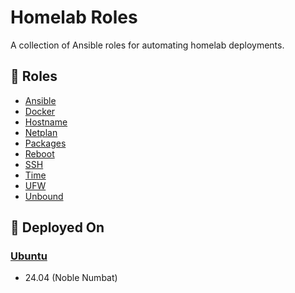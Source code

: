 # Homelab Roles

A collection of Ansible roles for automating homelab deployments.

## 📜 Roles

- [Ansible](ansible/README.md)
- [Docker](docker/README.md)
- [Hostname](hostname/README.md)
- [Netplan](netplan/README.md)
- [Packages](packages/README.md)
- [Reboot](reboot/README.md)
- [SSH](ssh/README.md)
- [Time](time/README.md)
- [UFW](ufw/README.md)
- [Unbound](unbound/README.md)

## 🚀 Deployed On

### [Ubuntu](https://ubuntu.com)

- 24.04 (Noble Numbat)
